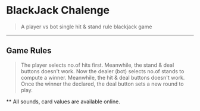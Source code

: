 # BlackJack Chalenge
> A player vs bot single hit & stand rule blackjack game 

***
## Game Rules
> The player selects no.of hits first. Meanwhile, the stand & deal buttons doesn't work.
> Now the dealer (bot) selects no.of stands to compute a winner. Meanwhile, the hit & deal buttons doesn't work.
> Once the winner the declared, the deal button sets a new round to play.


** All sounds, card values are available online.
